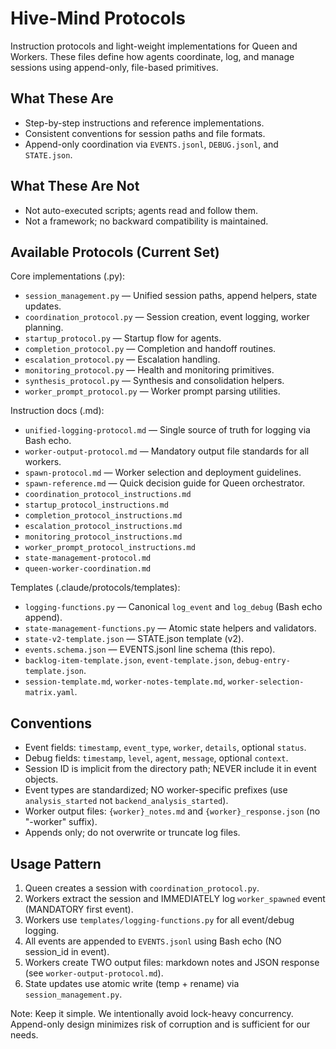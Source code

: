 # Hive-Mind Protocols

Instruction protocols and light-weight implementations for Queen and Workers. These files define how agents coordinate, log, and manage sessions using append-only, file-based primitives.

## What These Are
- Step-by-step instructions and reference implementations.
- Consistent conventions for session paths and file formats.
- Append-only coordination via `EVENTS.jsonl`, `DEBUG.jsonl`, and `STATE.json`.

## What These Are Not
- Not auto-executed scripts; agents read and follow them.
- Not a framework; no backward compatibility is maintained.

## Available Protocols (Current Set)

Core implementations (.py):
- `session_management.py` — Unified session paths, append helpers, state updates.
- `coordination_protocol.py` — Session creation, event logging, worker planning.
- `startup_protocol.py` — Startup flow for agents.
- `completion_protocol.py` — Completion and handoff routines.
- `escalation_protocol.py` — Escalation handling.
- `monitoring_protocol.py` — Health and monitoring primitives.
- `synthesis_protocol.py` — Synthesis and consolidation helpers.
- `worker_prompt_protocol.py` — Worker prompt parsing utilities.

Instruction docs (.md):
- `unified-logging-protocol.md` — Single source of truth for logging via Bash echo.
- `worker-output-protocol.md` — Mandatory output file standards for all workers.
- `spawn-protocol.md` — Worker selection and deployment guidelines.
- `spawn-reference.md` — Quick decision guide for Queen orchestrator.
- `coordination_protocol_instructions.md`
- `startup_protocol_instructions.md`
- `completion_protocol_instructions.md`
- `escalation_protocol_instructions.md`
- `monitoring_protocol_instructions.md`
- `worker_prompt_protocol_instructions.md`
- `state-management-protocol.md`
- `queen-worker-coordination.md`

Templates (.claude/protocols/templates):
- `logging-functions.py` — Canonical `log_event` and `log_debug` (Bash echo append).
- `state-management-functions.py` — Atomic state helpers and validators.
- `state-v2-template.json` — STATE.json template (v2).
- `events.schema.json` — EVENTS.jsonl line schema (this repo).
- `backlog-item-template.json`, `event-template.json`, `debug-entry-template.json`.
- `session-template.md`, `worker-notes-template.md`, `worker-selection-matrix.yaml`.

## Conventions
- Event fields: `timestamp`, `event_type`, `worker`, `details`, optional `status`.
- Debug fields: `timestamp`, `level`, `agent`, `message`, optional `context`.
- Session ID is implicit from the directory path; NEVER include it in event objects.
- Event types are standardized; NO worker-specific prefixes (use `analysis_started` not `backend_analysis_started`).
- Worker output files: `{worker}_notes.md` and `{worker}_response.json` (no "-worker" suffix).
- Appends only; do not overwrite or truncate log files.

## Usage Pattern
1. Queen creates a session with `coordination_protocol.py`.
2. Workers extract the session and IMMEDIATELY log `worker_spawned` event (MANDATORY first event).
3. Workers use `templates/logging-functions.py` for all event/debug logging.
4. All events are appended to `EVENTS.jsonl` using Bash echo (NO session_id in event).
5. Workers create TWO output files: markdown notes and JSON response (see `worker-output-protocol.md`).
6. State updates use atomic write (temp + rename) via `session_management.py`.

Note: Keep it simple. We intentionally avoid lock-heavy concurrency. Append-only design minimizes risk of corruption and is sufficient for our needs.
